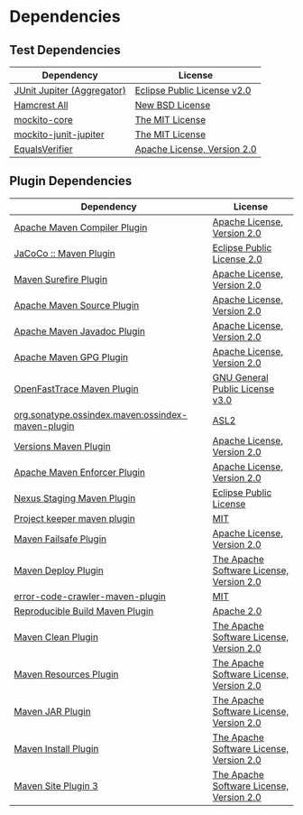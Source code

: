 <!-- @formatter:off -->
# Dependencies

## Test Dependencies

| Dependency                      | License                          |
| ------------------------------- | -------------------------------- |
| [JUnit Jupiter (Aggregator)][0] | [Eclipse Public License v2.0][1] |
| [Hamcrest All][2]               | [New BSD License][3]             |
| [mockito-core][4]               | [The MIT License][5]             |
| [mockito-junit-jupiter][4]      | [The MIT License][5]             |
| [EqualsVerifier][8]             | [Apache License, Version 2.0][9] |

## Plugin Dependencies

| Dependency                                              | License                                       |
| ------------------------------------------------------- | --------------------------------------------- |
| [Apache Maven Compiler Plugin][10]                      | [Apache License, Version 2.0][11]             |
| [JaCoCo :: Maven Plugin][12]                            | [Eclipse Public License 2.0][13]              |
| [Maven Surefire Plugin][14]                             | [Apache License, Version 2.0][11]             |
| [Apache Maven Source Plugin][16]                        | [Apache License, Version 2.0][11]             |
| [Apache Maven Javadoc Plugin][18]                       | [Apache License, Version 2.0][11]             |
| [Apache Maven GPG Plugin][20]                           | [Apache License, Version 2.0][9]              |
| [OpenFastTrace Maven Plugin][22]                        | [GNU General Public License v3.0][23]         |
| [org.sonatype.ossindex.maven:ossindex-maven-plugin][24] | [ASL2][9]                                     |
| [Versions Maven Plugin][26]                             | [Apache License, Version 2.0][11]             |
| [Apache Maven Enforcer Plugin][28]                      | [Apache License, Version 2.0][11]             |
| [Nexus Staging Maven Plugin][30]                        | [Eclipse Public License][31]                  |
| [Project keeper maven plugin][32]                       | [MIT][33]                                     |
| [Maven Failsafe Plugin][34]                             | [Apache License, Version 2.0][11]             |
| [Maven Deploy Plugin][36]                               | [The Apache Software License, Version 2.0][9] |
| [error-code-crawler-maven-plugin][38]                   | [MIT][33]                                     |
| [Reproducible Build Maven Plugin][40]                   | [Apache 2.0][9]                               |
| [Maven Clean Plugin][42]                                | [The Apache Software License, Version 2.0][9] |
| [Maven Resources Plugin][44]                            | [The Apache Software License, Version 2.0][9] |
| [Maven JAR Plugin][46]                                  | [The Apache Software License, Version 2.0][9] |
| [Maven Install Plugin][48]                              | [The Apache Software License, Version 2.0][9] |
| [Maven Site Plugin 3][50]                               | [The Apache Software License, Version 2.0][9] |

[12]: https://www.eclemma.org/jacoco/index.html
[32]: https://github.com/exasol/project-keeper-maven-plugin
[2]: https://github.com/hamcrest/JavaHamcrest
[9]: http://www.apache.org/licenses/LICENSE-2.0.txt
[14]: https://maven.apache.org/surefire/maven-surefire-plugin/
[30]: http://www.sonatype.com/public-parent/nexus-maven-plugins/nexus-staging/nexus-staging-maven-plugin/
[42]: http://maven.apache.org/plugins/maven-clean-plugin/
[4]: https://github.com/mockito/mockito
[33]: https://opensource.org/licenses/MIT
[34]: https://maven.apache.org/surefire/maven-failsafe-plugin/
[26]: http://www.mojohaus.org/versions-maven-plugin/
[10]: https://maven.apache.org/plugins/maven-compiler-plugin/
[20]: http://maven.apache.org/plugins/maven-gpg-plugin/
[22]: https://github.com/itsallcode/openfasttrace-maven-plugin
[13]: https://www.eclipse.org/legal/epl-2.0/
[31]: http://www.eclipse.org/legal/epl-v10.html
[40]: http://zlika.github.io/reproducible-build-maven-plugin
[23]: https://www.gnu.org/licenses/gpl-3.0.html
[46]: http://maven.apache.org/plugins/maven-jar-plugin/
[11]: https://www.apache.org/licenses/LICENSE-2.0.txt
[28]: https://maven.apache.org/enforcer/maven-enforcer-plugin/
[5]: https://github.com/mockito/mockito/blob/release/3.x/LICENSE
[1]: https://www.eclipse.org/legal/epl-v20.html
[3]: http://www.opensource.org/licenses/bsd-license.php
[48]: http://maven.apache.org/plugins/maven-install-plugin/
[0]: https://junit.org/junit5/
[24]: https://sonatype.github.io/ossindex-maven/maven-plugin/
[8]: http://www.jqno.nl/equalsverifier
[16]: https://maven.apache.org/plugins/maven-source-plugin/
[36]: http://maven.apache.org/plugins/maven-deploy-plugin/
[50]: http://maven.apache.org/plugins/maven-site-plugin/
[44]: http://maven.apache.org/plugins/maven-resources-plugin/
[18]: https://maven.apache.org/plugins/maven-javadoc-plugin/
[38]: https://github.com/exasol/error-code-crawler-maven-plugin

